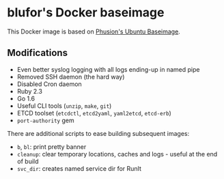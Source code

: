 # blufor's Docker baseimage

This Docker image is based on [Phusion's Ubuntu Baseimage](https://github.com/phusion/baseimage-docker).

## Modifications
- Even better syslog logging with all logs ending-up in named pipe
- Removed SSH daemon (the hard way)
- Disabled Cron daemon
- Ruby 2.3
- Go 1.6
- Useful CLI tools (```unzip```, ```make```, ```git```)
- ETCD toolset (```etcdctl```, ```etcd2yaml```, ```yaml2etcd```, ```etcd-erb```)
- ```port-authority``` gem

There are additional scripts to ease building subsequent images:
- ```b```, ```bl```: print pretty banner
- ```cleanup```: clear temporary locations, caches and logs - useful at the end of build
- ```svc_dir```: creates named service dir for RunIt
